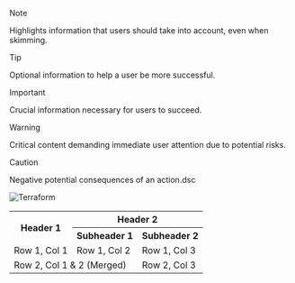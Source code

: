 > [!NOTE]  
> Highlights information that users should take into account, even when skimming.

> [!TIP]
> Optional information to help a user be more successful.

> [!IMPORTANT]  
> Crucial information necessary for users to succeed.

> [!WARNING]  
> Critical content demanding immediate user attention due to potential risks.

> [!CAUTION]
> Negative potential consequences of an action.dsc

![Terraform](https://img.shields.io/badge/Terraform-1.3.6-blue)


<table>
  <tr>
    <th rowspan="2">Header 1</th>
    <th colspan="2">Header 2</th>
  </tr>
  <tr>
    <th>Subheader 1</th>
    <th>Subheader 2</th>
  </tr>
  <tr>
    <td>Row 1, Col 1</td>
    <td>Row 1, Col 2</td>
    <td>Row 1, Col 3</td>
  </tr>
  <tr>
    <td colspan="2">Row 2, Col 1 & 2 (Merged)</td>
    <td>Row 2, Col 3</td>
  </tr>
</table>
